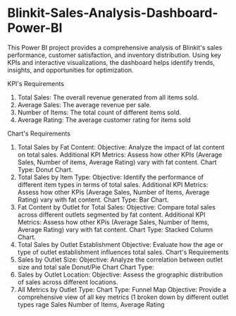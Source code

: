 # Blinkit-Sales-Analysis-Dashboard-Power-BI
This Power BI project provides a comprehensive analysis of Blinkit's sales performance, customer satisfaction, and inventory distribution. Using key KPIs and interactive visualizations, the dashboard helps identify trends, insights, and opportunities for optimization.

 
 KPI's Requirements 
1. Total Sales: The overall revenue generated from all items sold. 
2. Average Sales: The average revenue per sale. 
3. Number of Items: The total count of different items sold. 
4. Average Rating: The average customer rating for items sold

Chart's Requirements 
1. Total Sales by Fat Content: 
Objective: Analyze the impact of lat content on total sales. 
Additional KPI Metrics: Assess how other KPIs (Average Sales, Number of items, Average Rating) vary with fat content. 
Chart Type: Donut Chart.
3. Total Sales by Item Type: 
Objective: Identify the performance of different item types in terms of total sales. 
Additional KPI Metrics: Assess how other KPis (Average Sales, Number of Items, Average Rating) vary with fat content. 
Chart Type: Bar Chart.
5. Fat Content by Outlet for Total Sales: 
Objective: Compare total sales across different outlets segmented by fat content. 
Additional KPI Metrics: Assess how other KPis (Average Sales, Number of Items, Average Rating) vary with fat content. 
Chart Type: Stacked Column Chart. 
6. Total Sales by Outlet Establishment 
Objective: Evaluate how the age or type of outlet establishment influences total sales.
Chart's Requirements 
5. Sales by Outlet Size: 
Objective: Analyze the correlation between outlet size and total sale Donut/Pie Chart 
Chart Type: 
6. Sales by Outlet Location: 
Objective: Assess the grographic distribution of sales across different locations. 
7. All Metrics by Outlet Type: 
Chart Type: Funnel Map 
Objective: Provide a comprehensive view of all key metrics (1 broken down by different outlet types rage Sales Number of Items, Average Rating

